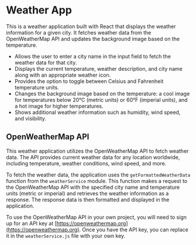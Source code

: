 # Weather App

This is a weather application built with React that displays the weather information for a given city. It fetches weather data from the OpenWeatherMap API and updates the background image based on the temperature.



- Allows the user to enter a city name in the input field to fetch the weather data for that city.
- Displays the current temperature, weather description, and city name along with an appropriate weather icon.
- Provides the option to toggle between Celsius and Fahrenheit temperature units.
- Changes the background image based on the temperature: a cool image for temperatures below 20°C (metric units) or 60°F (imperial units), and a hot image for higher temperatures.
- Shows additional weather information such as humidity, wind speed, and visibility.

## OpenWeatherMap API

This weather application utilizes the OpenWeatherMap API to fetch weather data. The API provides current weather data for any location worldwide, including temperature, weather conditions, wind speed, and more.

To fetch the weather data, the application uses the `getFormattedWeatherData` function from the `weatherService` module. This function makes a request to the OpenWeatherMap API with the specified city name and temperature units (metric or imperial) and retrieves the weather information as a response. The response data is then formatted and displayed in the application.

To use the OpenWeatherMap API in your own project, you will need to sign up for an API key at [https://openweathermap.org](https://openweathermap.org). Once you have the API key, you can replace it in the `weatherService.js` file with your own key.

